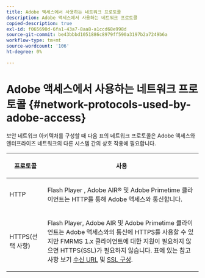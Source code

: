 ```yaml
---
title: Adobe 액세스에서 사용하는 네트워크 프로토콜
description: Adobe 액세스에서 사용하는 네트워크 프로토콜
copied-description: true
exl-id: f065690d-6fa1-43a7-8aa8-a1ccd68e998d
source-git-commit: be43bbbd1051886c8979ff590a3197b2a7249b6a
workflow-type: tm+mt
source-wordcount: '106'
ht-degree: 0%

---
```


# Adobe 액세스에서 사용하는 네트워크 프로토콜 {#network-protocols-used-by-adobe-access}

보안 네트워크 아키텍처를 구성할 때 다음 표의 네트워크 프로토콜은 Adobe 액세스와 엔터프라이즈 네트워크의 다른 시스템 간의 상호 작용에 필요합니다.

<table frame="all" colsep="1" rowsep="1" class="+ topic/table adobe-d/table " id="table-itc-33z-n4"> 
 <thead class="- topic/thead "> 
  <tr rowsep="1" class="- topic/row "> 
   <th colname="1" class="- topic/entry entry"> <p class="- topic/p ">프로토콜 </p> </th> 
   <th colname="2" class="- topic/entry entry"> <p class="- topic/p ">사용 </p> </th> 
  </tr> 
 </thead>
 <tbody class="- topic/tbody "> 
  <tr rowsep="1" class="- topic/row "> 
   <td colname="1" class="- topic/entry "> <p class="- topic/p ">HTTP </p> </td> 
   <td colname="2" class="- topic/entry "> <p class="- topic/p ">Flash Player , Adobe AIR® 및 Adobe Primetime 클라이언트는 HTTP를 통해 Adobe 액세스와 통신합니다. </p> </td> 
  </tr> 
  <tr rowsep="0" class="- topic/row "> 
   <td colname="1" class="- topic/entry "> <p class="- topic/p ">HTTPS(선택 사항) </p> </td> 
   <td colname="2" class="- topic/entry "> <p class="- topic/p ">Flash Player, Adobe AIR 및 Adobe Primetime 클라이언트는 Adobe 액세스와의 통신에 HTTPS를 사용할 수 있지만 FMRMS 1.x 클라이언트에 대한 지원이 필요하지 않으면 HTTPS(SSL)가 필요하지 않습니다. 표에 있는 참고 사항 보기 <a href="network-topology-firewall-rules.md" format="dita" scope="local"> 수신 URL</a> 및 <a href="network-topology-nw-protocols.md"> SSL 구성</a>. </p> </td> 
  </tr> 
 </tbody> 
</table>
